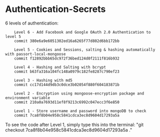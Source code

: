 # Authentication-Secrets
6 levels of authentication:

        Level 6 - Add Facebook and Google OAuth 2.0 Authentication to level 5
        commit 380e6a9e6051302ed16a6265f77d802d6bb172bb

        Level 5 - Cookies and Sessions, salting & hashing automatically with passort-local-mongoose
        commit f12892bbb65dc972f36bed124d0f2111f816b932
        
        Level 4 - Hashing and Salting with bcrypt
        commit b63fa316a104fc148a0979c182fe8287c790ef23

        Level 3 - Hashing with md5
        commit cc17d144d9db3c0dce3b02054f880f604183871b

        Level 2 - Encryption using mongoose-encryption package and environment variable
        commit 210a0a7693d11ef8f9213c6992c047ecc3f6e850

        Level 1 - Store username and password into mongoDB to check
        commit 7ca8f8b04e958c5841cdca3ec8d9604d17293a5a

To see the code after Level 1, simply type this into the terminal: 
"git checkout 7ca8f8b04e958c5841cdca3ec8d9604d17293a5a ."


